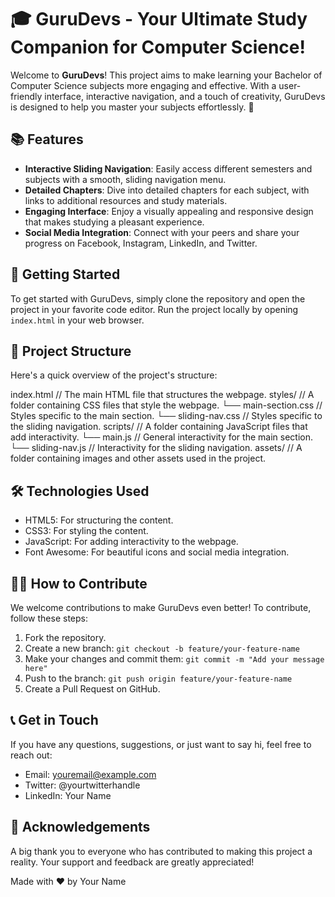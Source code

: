 # 🎓 GuruDevs - Your Ultimate Study Companion for Computer Science!

Welcome to **GuruDevs**! This project aims to make learning your Bachelor of Computer Science subjects more engaging and effective. With a user-friendly interface, interactive navigation, and a touch of creativity, GuruDevs is designed to help you master your subjects effortlessly. 🌟

## 📚 Features

- **Interactive Sliding Navigation**: Easily access different semesters and subjects with a smooth, sliding navigation menu.
- **Detailed Chapters**: Dive into detailed chapters for each subject, with links to additional resources and study materials.
- **Engaging Interface**: Enjoy a visually appealing and responsive design that makes studying a pleasant experience.
- **Social Media Integration**: Connect with your peers and share your progress on Facebook, Instagram, LinkedIn, and Twitter.

## 🚀 Getting Started

To get started with GuruDevs, simply clone the repository and open the project in your favorite code editor. Run the project locally by opening `index.html` in your web browser.

## 📂 Project Structure

Here's a quick overview of the project's structure:

index.html // The main HTML file that structures the webpage.
styles/ // A folder containing CSS files that style the webpage.
└── main-section.css // Styles specific to the main section.
└── sliding-nav.css // Styles specific to the sliding navigation.
scripts/ // A folder containing JavaScript files that add interactivity.
└── main.js // General interactivity for the main section.
└── sliding-nav.js // Interactivity for the sliding navigation.
assets/ // A folder containing images and other assets used in the project.


## 🛠️ Technologies Used

- HTML5: For structuring the content.
- CSS3: For styling the content.
- JavaScript: For adding interactivity to the webpage.
- Font Awesome: For beautiful icons and social media integration.

## 👩‍💻 How to Contribute

We welcome contributions to make GuruDevs even better! To contribute, follow these steps:

1. Fork the repository.
2. Create a new branch: `git checkout -b feature/your-feature-name`
3. Make your changes and commit them: `git commit -m "Add your message here"`
4. Push to the branch: `git push origin feature/your-feature-name`
5. Create a Pull Request on GitHub.

## 📞 Get in Touch

If you have any questions, suggestions, or just want to say hi, feel free to reach out:

- Email: youremail@example.com
- Twitter: @yourtwitterhandle
- LinkedIn: Your Name

## 🎉 Acknowledgements

A big thank you to everyone who has contributed to making this project a reality. Your support and feedback are greatly appreciated!

Made with ❤️ by Your Name


